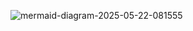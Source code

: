 ![mermaid-diagram-2025-05-22-081555](https://github.com/user-attachments/assets/4f6ee4c4-c34b-426c-a265-7f65b8d32b82)
